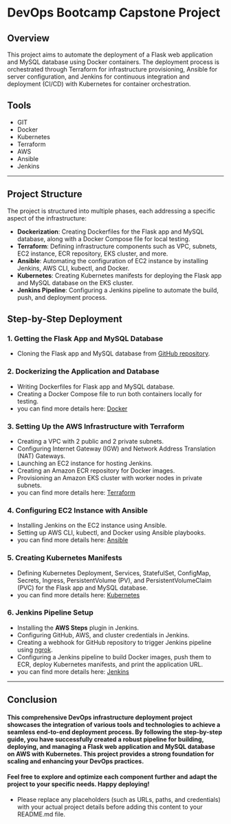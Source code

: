 # DevOps Bootcamp Capstone Project

## Overview
This project aims to automate the deployment of a Flask web application and MySQL database using Docker containers. The deployment process is orchestrated through Terraform for infrastructure provisioning, Ansible for server configuration, and Jenkins for continuous integration and deployment (CI/CD) with Kubernetes for container orchestration.


## Tools

- GIT
- Docker
- Kubernetes
- Terraform
- AWS 
- Ansible
- Jenkins

---
## Project Structure

The project is structured into multiple phases, each addressing a specific aspect of the infrastructure:

- **Dockerization**: Creating Dockerfiles for the Flask app and MySQL database, along with a Docker Compose file for local testing.
- **Terraform**: Defining infrastructure components such as VPC, subnets, EC2 instance, ECR repository, EKS cluster, and more.
- **Ansible**: Automating the configuration of EC2 instance by installing Jenkins, AWS CLI, kubectl, and Docker.
- **Kubernetes**: Creating Kubernetes manifests for deploying the Flask app and MySQL database on the EKS cluster.
- **Jenkins Pipeline**: Configuring a Jenkins pipeline to automate the build, push, and deployment process.

## Step-by-Step Deployment

### 1. Getting the Flask App and MySQL Database

- Cloning the Flask app and MySQL database from [GitHub repository](https://github.com/uym2/MySQL-and-Python).

### 2. Dockerizing the Application and Database

- Writing Dockerfiles for Flask app and MySQL database.
- Creating a Docker Compose file to run both containers locally for testing.
- you can find more details here: [Docker](https://github.com/IbrahimmAdel/Full-CICD-Project/tree/master/Docker)

### 3. Setting Up the AWS Infrastructure with Terraform

- Creating a VPC with 2 public and 2 private subnets.
- Configuring Internet Gateway (IGW) and Network Address Translation (NAT) Gateways.
- Launching an EC2 instance for hosting Jenkins.
- Creating an Amazon ECR repository for Docker images.
- Provisioning an Amazon EKS cluster with worker nodes in private subnets.
- you can find more details here: [Terraform](https://github.com/IbrahimmAdel/Full-CICD-Project/tree/master/Terraform)

### 4. Configuring EC2 Instance with Ansible

- Installing Jenkins on the EC2 instance using Ansible.
- Setting up AWS CLI, kubectl, and Docker using Ansible playbooks.
- you can find more details here: [Ansible](https://github.com/IbrahimmAdel/Full-CICD-Project/tree/master/Ansible)


### 5. Creating Kubernetes Manifests

- Defining Kubernetes Deployment, Services, StatefulSet, ConfigMap, Secrets, Ingress, PersistentVolume (PV), and PersistentVolumeClaim (PVC) for the Flask app and MySQL database.
- you can find more details here: [Kubernetes](https://github.com/IbrahimmAdel/Full-CICD-Project/tree/master/Kubernetes)

### 6. Jenkins Pipeline Setup

- Installing the **AWS Steps** plugin in Jenkins.
- Configuring GitHub, AWS, and cluster credentials in Jenkins.
- Creating a webhook for GitHub repository to trigger Jenkins pipeline using [ngrok](https://dashboard.ngrok.com/get-started/setup).
- Configuring a Jenkins pipeline to build Docker images, push them to ECR, deploy Kubernetes manifests, and print the application URL.
- you can find more details here: [Jenkins](https://github.com/IbrahimmAdel/Full-CICD-Project/tree/master/Jenkins)

----
## Conclusion

#### This comprehensive DevOps infrastructure deployment project showcases the integration of various tools and technologies to achieve a seamless end-to-end deployment process. By following the step-by-step guide, you have successfully created a robust pipeline for building, deploying, and managing a Flask web application and MySQL database on AWS with Kubernetes. This project provides a strong foundation for scaling and enhancing your DevOps practices.

#### Feel free to explore and optimize each component further and adapt the project to your specific needs. Happy deploying!
- Please replace any placeholders (such as URLs, paths, and credentials) with your actual project details before adding this content to your README.md file.





